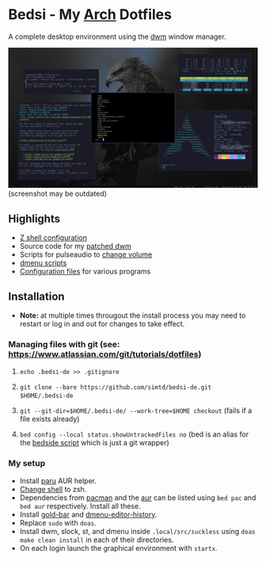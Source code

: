 # Bedsi - My [Arch](https://archlinux.org/) Dotfiles

A complete desktop environment using the [dwm](https://dwm.suckless.org/) window manager.

<img src="https://github.com/simtd/bedsi-de/blob/main/Pictures/screen.png" alt="screenshot">
(screenshot may be outdated)

## Highlights

* [Z shell configuration](https://github.com/simtd/bedsi-de/blob/main/.config/zsh/.zshrc)
* Source code for my [patched dwm](https://github.com/simtd/bedsi-de/tree/main/.local/src/suckless/dwm)
* Scripts for pulseaudio to [change volume](https://github.com/simtd/bedsi-de/blob/main/.local/bin/volume-control)
* [dmenu scripts](https://github.com/simtd/bedsi-de/tree/main/.local/bin/dmenu)
* [Configuration files](https://github.com/simtd/bedsi-de/tree/main/.config) for various programs

## Installation

- **Note:** at multiple times througout the install process you may need to restart or log in and out for changes to take effect.

### Managing files with git (see: https://www.atlassian.com/git/tutorials/dotfiles)

1) `echo .bedsi-de >> .gitignore`

2) `git clone --bare https://github.com/simtd/bedsi-de.git $HOME/.bedsi-de`

3) `git --git-dir=$HOME/.bedsi-de/ --work-tree=$HOME checkout` (fails if a file exists already)

4) `bed config --local status.showUntrackedFiles no` (bed is an alias for the [bedside script](https://github.com/simtd/bedsi-de/blob/main/.local/bin/bedside) which is just a git wrapper)


### My setup

- Install [paru](https://github.com/morganamilo/paru) AUR helper.
- [Change shell](https://linuxhandbook.com/change-shell-linux/) to zsh.
- Dependencies from [pacman](https://archlinux.org/packages/) and the [aur](https://aur.archlinux.org/) can be listed using `bed pac` and `bed aur` respectively. Install all these.
- Install [gold-bar](https://github.com/simtd/gold-bar) and [dmenu-editor-history](https://github.com/simtd/dmenu-editor-history).
- Replace `sudo` with `doas`.
- Install dwm, slock, st, and dmenu inside `.local/src/suckless` using `doas make clean install` in each of their directories.
- On each login launch the graphical environment with `startx`.
